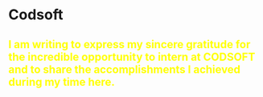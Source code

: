 # Codsoft

<h2 style="color: yellow"> I am writing to express my sincere gratitude for the incredible opportunity to intern at CODSOFT and to share the accomplishments I achieved during my time here.</h2>
